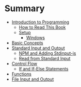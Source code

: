 # Summary

- [Introduction to Programming](./chapter_1/intro_to_programming.md)
  - [How to Read This Book](./chapter_1/how_to_read.md)
  - [Setup](./chapter_1/setup.md)
    - [Windows](./chapter_1/win_setup.md)
- [Basic Concepts](./chapter_2/basic_concepts.md)
- [Standard Input and Output]()
  - [NPM and Adding Stdinput-js](./chapter_3/add_to_npm.md)
  - [Read from Standard Input](./chapter_3/read_from_stdin.md)
- [Control Flow]()
  - [If and If-Else Statements](./chapter_4/if_stmt.md)
- [Functions]()
- [File Input and Output]()

